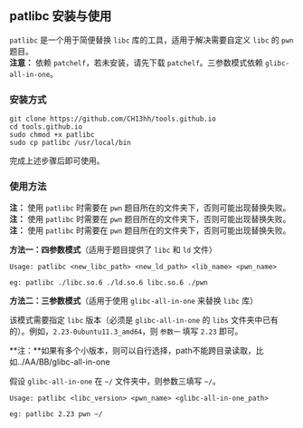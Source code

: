 ## patlibc 安装与使用

`patlibc` 是一个用于简便替换 `libc` 库的工具，适用于解决需要自定义 `libc` 的 `pwn` 题目。  
**注意：** 依赖 `patchelf`，若未安装，请先下载 `patchelf`。三参数模式依赖 `glibc-all-in-one`。

### 安装方式

```shell
git clone https://github.com/CH13hh/tools.github.io 
cd tools.github.io 
sudo chmod +x patlibc 
sudo cp patlibc /usr/local/bin
```

完成上述步骤后即可使用。

### 使用方法

**注：** 使用 `patlibc` 时需要在 `pwn` 题目所在的文件夹下，否则可能出现替换失败。
**注：** 使用 `patlibc` 时需要在 `pwn` 题目所在的文件夹下，否则可能出现替换失败。
**注：** 使用 `patlibc` 时需要在 `pwn` 题目所在的文件夹下，否则可能出现替换失败。


**方法一：四参数模式**（适用于题目提供了 `libc` 和 `ld` 文件）

```shell
Usage: patlibc <new_libc_path> <new_ld_path> <lib_name> <pwn_name> 

eg: patlibc ./libc.so.6 ./ld.so.6 libc.so.6 ./pwn
```

**方法二：三参数模式**（适用于使用 `glibc-all-in-one` 来替换 `libc` 库）

该模式需要指定 `libc` 版本（必须是 `glibc-all-in-one` 的 `libs` 文件夹中已有的）。例如，`2.23-0ubuntu11.3_amd64`，则 `参数一` 填写 `2.23` 即可。

**注：**如果有多个小版本，则可以自行选择，path不能跨目录读取，比如../AA/BB/glibc-all-in-one

假设 `glibc-all-in-one` 在 `~/` 文件夹中，则参数三填写 `~/`。

```shell
Usage: patlibc <libc_version> <pwn_name> <glibc-all-in-one_path> 

eg: patlibc 2.23 pwn ~/
```